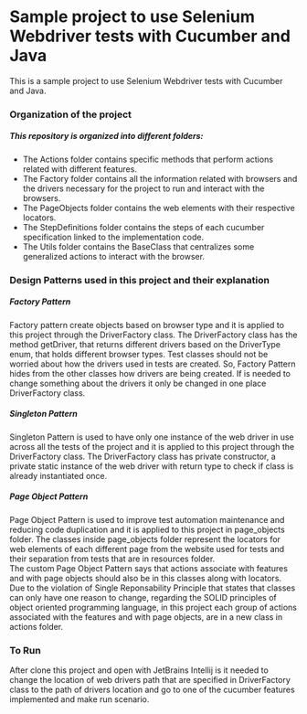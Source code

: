 # Sample project to use Selenium Webdriver tests with Cucumber and Java

This is a sample project to use Selenium Webdriver tests with Cucumber and Java.

### Organization of the project

##### This repository is organized into different folders:

* The Actions folder contains specific methods that perform actions related with different features.
* The Factory folder contains all the information related with browsers and the drivers necessary for the project to run and interact with the browsers.
* The PageObjects folder contains the web elements with their respective locators.
* The StepDefinitions folder contains the steps of each cucumber specification linked to the implementation code.
* The Utils folder contains the BaseClass that centralizes some generalized actions to interact with the browser.


### Design Patterns used in this project and their explanation

##### Factory Pattern 

Factory pattern create objects based on browser type and it is applied to this project through the DriverFactory class. The DriverFactory class has the method getDriver, that returns different drivers based on the DriverType enum, that holds different browser types. Test classes should not be worried about how the drivers used in tests are created. So, Factory Pattern hides from the other classes how drivers are being created. If is needed to change something about the drivers it only be changed in one place DriverFactory class.


##### Singleton Pattern

Singleton Pattern is used to have only one instance of the web driver in use across all the tests of the project and it is applied to this project through the DriverFactory class. The DriverFactory class has private constructor, a private static instance of the web driver with return type to check if class is already instantiated once.


##### Page Object Pattern

Page Object Pattern is used to improve test automation maintenance and reducing code duplication and it is applied to this project in page_objects folder. The classes inside page_objects folder represent the locators for web elements of each different page from the website used for tests and their separation from tests that are in resources folder.  
The custom Page Object Pattern says that actions associate with features and with page objects should also be in this classes along with locators. Due to the violation of Single Reponsability Principle that states that classes can only have one reason to change, regarding the SOLID principles of object oriented programming language, in this project each group of actions associated with the features and with page objects, are in a new class in actions folder.

### To Run
After clone this project and open with JetBrains Intellij is it needed to change the location of web drivers path that are specified in DriverFactory class to the path of drivers location and go to one of the cucumber features implemented and make run scenario.

